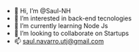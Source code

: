 - 👋 Hi, I’m @Saul-NH
- 👀 I’m interested in back-end tecnologies
- 🌱 I’m currently learning Node Js
- 💞️ I’m looking to collaborate on Startups
- 📫 saul.navarro.utj@gmail.com

<!---
Saul-NH/Saul-NH is a ✨ special ✨ repository because its `README.md` (this file) appears on your GitHub profile.
You can click the Preview link to take a look at your changes.
--->
